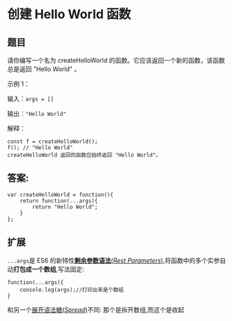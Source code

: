 # 创建 Hello World 函数

## 题目

请你编写一个名为 createHelloWorld 的函数。它应该返回一个新的函数，该函数总是返回 "Hello World" 。

示例 1：

输入：`args = []`

输出：`"Hello World"`

解释：

```
const f = createHelloWorld();
f(); // "Hello World"
createHelloWorld 返回的函数应始终返回 "Hello World"。
```

## 答案:

```
var createHelloWorld = function(){
    return function(...args){
        return "Hello World";
    }
};
```

## 扩展

`...args`是 ES6 的新特性[**剩余参数语法**(_Rest Parameters_)](../damn/css/剩余参数语法糖.md),将函数中的多个实参自动**打包成一个数组**,写法固定:

```
function(...args){
    console.log(args);//打印出来是个数组
}
```

和另一个[展开语法糖(_Spread_)](../damn/css/展开语法糖.md)不同:
那个是拆开数组,而这个是收起

